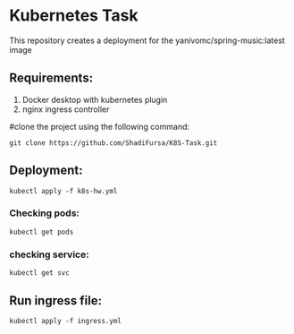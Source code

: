 # Kubernetes Task
This repository creates a deployment for the yanivomc/spring-music:latest image 

## Requirements: 
1) Docker desktop with kubernetes plugin
2) nginx ingress controller

#clone the project using the following command:
```
git clone https://github.com/ShadiFursa/K8S-Task.git
```

## Deployment: 
```
kubectl apply -f k8s-hw.yml
```
### Checking pods:
```
kubectl get pods
```
### checking service:
```
kubectl get svc
```
## Run ingress file:
```
kubectl apply -f ingress.yml
```

